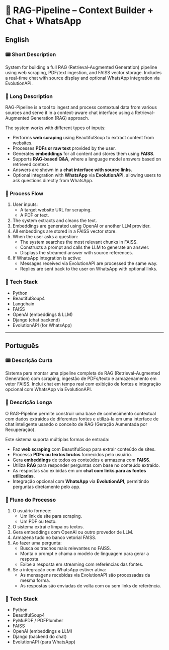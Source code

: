 # 🤖 RAG-Pipeline – Context Builder + Chat + WhatsApp

## English

### 📟 Short Description

System for building a full RAG (Retrieval-Augmented Generation) pipeline using web scraping, PDF/text ingestion, and FAISS vector storage. Includes a real-time chat with source display and optional WhatsApp integration via EvolutionAPI.

### 📄 Long Description

RAG-Pipeline is a tool to ingest and process contextual data from various sources and serve it in a context-aware chat interface using a Retrieval-Augmented Generation (RAG) approach.

The system works with different types of inputs:

- Performs **web scraping** using BeautifulSoup to extract content from websites.
- Processes **PDFs or raw text** provided by the user.
- Generates **embeddings** for all content and stores them using **FAISS**.
- Supports **RAG-based Q&A**, where a language model answers based on retrieved context.
- Answers are shown in a **chat interface with source links**.
- Optional integration with **WhatsApp** via **EvolutionAPI**, allowing users to ask questions directly from WhatsApp.

### 🔄 Process Flow

1. User inputs:
   - A target website URL for scraping.
   - A PDF or text.
2. The system extracts and cleans the text.
3. Embeddings are generated using OpenAI or another LLM provider.
4. All embeddings are stored in a FAISS vector store.
5. When the user asks a question:
   - The system searches the most relevant chunks in FAISS.
   - Constructs a prompt and calls the LLM to generate an answer.
   - Displays the streamed answer with source references.
6. If WhatsApp integration is active:
   - Messages received via EvolutionAPI are processed the same way.
   - Replies are sent back to the user on WhatsApp with optional links.

### 🧰 Tech Stack

- Python
- BeautifulSoup4
- Langchain
- FAISS
- OpenAI (embeddings & LLM)
- Django (chat backend)
- EvolutionAPI (for WhatsApp)

---

## Português

### 📟 Descrição Curta

Sistema para montar uma pipeline completa de RAG (Retrieval-Augmented Generation) com scraping, ingestão de PDFs/texto e armazenamento em vetor FAISS. Inclui chat em tempo real com exibição de fontes e integração opcional com WhatsApp via EvolutionAPI.

### 📄 Descrição Longa

O RAG-Pipeline permite construir uma base de conhecimento contextual com dados extraídos de diferentes fontes e utilizá-la em uma interface de chat inteligente usando o conceito de RAG (Geração Aumentada por Recuperação).

Este sistema suporta múltiplas formas de entrada:

- Faz **web scraping** com BeautifulSoup para extrair conteúdo de sites.
- Processa **PDFs ou textos brutos** fornecidos pelo usuário.
- Gera **embeddings** de todos os conteúdos e armazena com **FAISS**.
- Utiliza **RAG** para responder perguntas com base no conteúdo extraído.
- As respostas são exibidas em um **chat com links para as fontes utilizadas**.
- Integração opcional com **WhatsApp** via **EvolutionAPI**, permitindo perguntas diretamente pelo app.

### 🔄 Fluxo do Processo

1. O usuário fornece:
   - Um link de site para scraping.
   - Um PDF ou texto.
2. O sistema extrai e limpa os textos.
3. Gera embeddings com OpenAI ou outro provedor de LLM.
4. Armazena tudo no banco vetorial FAISS.
5. Ao fazer uma pergunta:
   - Busca os trechos mais relevantes no FAISS.
   - Monta o prompt e chama o modelo de linguagem para gerar a resposta.
   - Exibe a resposta em streaming com referências das fontes.
6. Se a integração com WhatsApp estiver ativa:
   - As mensagens recebidas via EvolutionAPI são processadas da mesma forma.
   - As respostas são enviadas de volta com ou sem links de referência.

### 🧰 Tech Stack

- Python
- BeautifulSoup4
- PyMuPDF / PDFPlumber
- FAISS
- OpenAI (embeddings e LLM)
- Django (backend do chat)
- EvolutionAPI (para WhatsApp)
